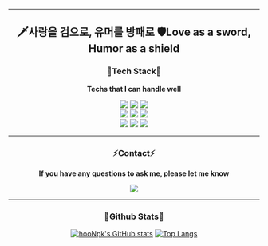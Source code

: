  ---  
 
  
<h2 align="center"> 🗡사랑을 검으로, 유머를 방패로  🛡Love as a sword, Humor as a shield </h2>  
  
    
 <h3 align="center"> 🚀Tech Stack🚀 </h3>
 <p align="center"><b> Techs that I can handle well </b></p>
 <div align="center"><img src="https://img.shields.io/badge/Python-3776AB?style=flat-square&logo=Python&logoColor=white"/>  <img src="https://img.shields.io/badge/Javascript-F7DF1E?style=flat-square&logo=Javascript&logoColor=white"/>  <img src="https://img.shields.io/badge/C++-00599C?style=flat-square&logo=C++&logoColor=white"/></div>  
<div align="center"><img src="https://img.shields.io/badge/Django-092E20?style=flat-square&logo=Django&logoColor=white"/>  <img src="https://img.shields.io/badge/Node.js-339933?style=flat-square&logo=Node.js&logoColor=white"/>  <img src="https://img.shields.io/badge/PyTorch-EE4C2C?style=flat-square&logo=PyTorch&logoColor=white"/></div>  
<div align="center"><img src="https://img.shields.io/badge/GitHub-181717?style=flat-square&logo=GitHub&logoColor=white"/>  <img src="https://img.shields.io/badge/AWS-FF9900?style=flat-square&logo=Python&logoColor=white"/>  <img src="https://img.shields.io/badge/Jupyter_Note-F37626?style=flat-square&logo=Jupyter&logoColor=white"/></div>  
  
  
<hr>  
  
  
<h3 align="center"> ⚡Contact⚡ </h3>
<p align="center"><b> If you have any questions to ask me, please let me know </b></p>  
<div align="center"><a href="mailto:hoonpk96@gmail.com" target="_blank"><img src="https://img.shields.io/badge/Gmail-EA4335?style=flat-square&logo=Gmail&logoColor=white"/></a></div>
  
---
  
  <h3 align="center"> 🥇Github Stats🥇 </h3>  
  
  <div align="center">  
   
  [![hooNpk's GitHub stats](https://github-readme-stats.vercel.app/api?username=hooNpk&count_private=true&show_icons=true)](https://github.com/anuraghazra/github-readme-stats)  [![Top Langs](https://github-readme-stats.vercel.app/api/top-langs/?username=hooNpk&langs_count=3)](https://github.com/anuraghazra/github-readme-stats)  </div>

